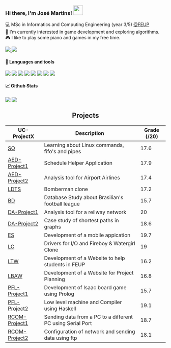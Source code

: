 ### Hi there, I'm José Martins! <img src="https://raw.githubusercontent.com/MartinHeinz/MartinHeinz/master/wave.gif" width="30px">

<!--- Brief description ---> 
:computer: MSc in Informatics and Computing Engineering (year 3/5) [@FEUP](https://sigarra.up.pt/feup/pt/web_page.inicial) <br />
:telescope: I'm currently interested in game development and exploring algorithms. <br />
:video_game: I like to play some piano and games in my free time. <br />

<!--- Github and mail:to --->
<a href="https://www.linkedin.com/in/jos%C3%A9-martins-35a809241/">
  <img src="https://camo.githubusercontent.com/a80d00f23720d0bc9f55481cfcd77ab79e141606829cf16ec43f8cacc7741e46/68747470733a2f2f696d672e736869656c64732e696f2f62616467652f4c696e6b6564496e2d3030373742353f7374796c653d666f722d7468652d6261646765266c6f676f3d6c696e6b6564696e266c6f676f436f6c6f723d7768697465"/>
</a>
<a href="mailto:joseapmartins2003@gmail.com">
  <img src="https://camo.githubusercontent.com/571384769c09e0c66b45e39b5be70f68f552db3e2b2311bc2064f0d4a9f5983b/68747470733a2f2f696d672e736869656c64732e696f2f62616467652f476d61696c2d4431343833363f7374796c653d666f722d7468652d6261646765266c6f676f3d676d61696c266c6f676f436f6c6f723d7768697465"/>
</a>



#### :wrench: Languages and tools 

<p>
  
  <!--- OS ---> 
  <img src="https://img.shields.io/badge/OS-Linux-informational?style=flat&logo=Linux&logoColor=white&color=2bbc8a">
  <img src="https://img.shields.io/badge/Shell-Bash-informational?style=flat&logo=GNU-Bash&logoColor=white&color=2bbc8a">
    
  <!--- Tools --->   
  <img src="https://img.shields.io/badge/Tools-Git-informational?style=flat&logo=Git&logoColor=white&color=2bbc8a">
  
  <!--- Editors --->
  <img src="https://img.shields.io/badge/Editor-Visual%20Studio%20Code-informational?style=flat&logo=visual-studio-code&logoColor=white&color=2bbc8a">
  
  <!--- Programming languages ---> 
  <img src="https://img.shields.io/badge/Code-Python-informational?style=flat&logo=Python&logoColor=white&color=2bbc8a">
  <img src="https://img.shields.io/badge/Code-C-informational?style=flat&logo=C&logoColor=white&color=2bbc8a">
  <img src="https://img.shields.io/badge/Code-Java-informational?style=flat&logo=Java&logoColor=white&color=2bbc8a">
  <img src="https://img.shields.io/badge/Code-C++-informational?style=flat&logo=c%2B%2B&logoColor=white&color=2bbc8a">
  
</p>

#### 📈 Github Stats

<div>
  <img align="center" src="https://github-readme-stats.vercel.app/api?username=ZeAntonioM&count_private=true&theme=dark&show_icons=true&hide_border=true" />
  <img align="center" src="https://github-readme-stats.vercel.app/api/top-langs/?username=ZeAntonioM&theme=dark&show_icons=true&layout=compact&hide_border=true&exclude_repo=github-readme-stats,anuraghazra.github.io,feup-csr" />
</div>

<h2 align = "center" >Projects</h2>
<p align = "center">

| UC-ProjectX   | Description                                                                                                                                          | Grade (/20) |
|---------------|------------------------------------------------------------------------------------------------------------------------------------------------------|-------------|
| [SO](https://github.com/ZeAntonioM/SOpeProject) | Learning about Linux commands, fifo's and pipes | 17.6 |
| [AED-Project1](https://github.com/ZeAntonioM/AED_project1) | Schedule Helper Application | 17.9 |
| [AED-Project2](https://github.com/ZeAntonioM/AED_project2) | Analysis tool for Airport Airlines | 17.4 |
| [LDTS](https://github.com/ZeAntonioM/LDTS-project) | Bomberman clone | 17.2 |
| [BD](https://github.com/ZeAntonioM/BD-Project) | Database Study about Brasilian's football league | 15.7 |
| [DA-Project1](https://github.com/ZeAntonioM/da-project1) | Analysis tool for a reilway network | 20 |
| [DA-Project2](https://github.com/ZeAntonioM/DA-Project2) | Case study of shortest paths in graphs | 18.6 |
| [ES](https://github.com/ZeAntonioM/ES-Project1) | Development of a mobile appication | 19.7 |
| [LC](https://github.com/ZeAntonioM/LCOM-Project) | Drivers for I/O and Fireboy & Watergirl Clone | 19 |
| [LTW](https://github.com/ZeAntonioM/LTW-Project) | Development of a Website to help students in FEUP | 16.2 |
| [LBAW](https://github.com/ZeAntonioM/LBAW-Project) | Development of a Website for Project Planning | 16.8 |
| [PFL-Project1](https://github.com/ZeAntonioM/pfl-project1) | Development of Isaac board game using Prolog | 15.7 |
| [PFL-Project2](https://github.com/ZeAntonioM/PFL-project2) | Low level machine and Compiler using Haskell | 19.1 |
| [RCOM-Project1](https://github.com/ZeAntonioM/Rcom-First_lab) | Sending data from a PC to a different PC using Serial Port | 18.7 |
| [RCOM-Project2](https://github.com/ZeAntonioM/RCOM-Lab2) | Configuration of network and sending data using ftp | 18.1 |

</p>
